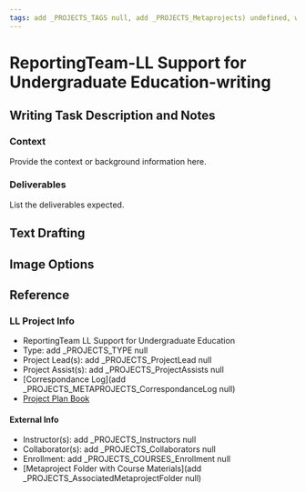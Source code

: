 ```yaml
---
tags: add _PROJECTS_TAGS null, add _PROJECTS_Metaprojects) undefined, writing
---
```

# ReportingTeam-LL Support for Undergraduate Education-writing

## Writing Task Description and Notes

### Context
Provide the context or background information here.

### Deliverables
List the deliverables expected.

## Text Drafting

## Image Options


## Reference
### LL Project Info
* ReportingTeam LL Support for Undergraduate Education
* Type: add _PROJECTS_TYPE null
* Project Lead(s): add _PROJECTS_ProjectLead null
* Project Assist(s): add _PROJECTS_ProjectAssists null
* [Correspondance Log](add _PROJECTS_METAPROJECTS_CorrespondanceLog null)
* [Project Plan Book](https://hackmd.io/@ll-23-24/SJ_KSEykp)

#### External Info
* Instructor(s): add _PROJECTS_Instructors null
* Collaborator(s): add _PROJECTS_Collaborators null
* Enrollment: add _PROJECTS_COURSES_Enrollment null
* [Metaproject Folder with Course Materials](add _PROJECTS_AssociatedMetaprojectFolder null)


